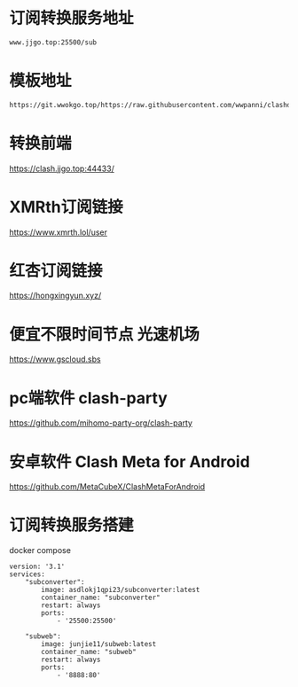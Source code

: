 # 订阅转换服务地址
```sh
www.jjgo.top:25500/sub
```
# 模板地址
```sh
https://git.wwokgo.top/https://raw.githubusercontent.com/wwpanni/clashdingyue/refs/heads/main/clash.ini
```
# 转换前端
https://clash.jjgo.top:44433/
# XMRth订阅链接
https://www.xmrth.lol/user
# 红杏订阅链接
https://hongxingyun.xyz/
# 便宜不限时间节点 光速机场
https://www.gscloud.sbs

# pc端软件 clash-party
https://github.com/mihomo-party-org/clash-party

# 安卓软件 Clash Meta for Android
https://github.com/MetaCubeX/ClashMetaForAndroid


# 订阅转换服务搭建
docker compose
```compose
version: '3.1' 
services:
    "subconverter":
        image: asdlokj1qpi23/subconverter:latest
        container_name: "subconverter"
        restart: always
        ports:
            - '25500:25500'

    "subweb":
        image: junjie11/subweb:latest
        container_name: "subweb"
        restart: always
        ports:
            - '8888:80'
```
